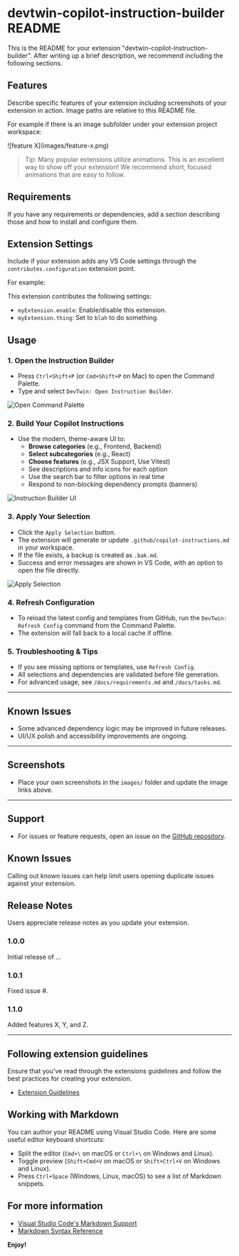 # devtwin-copilot-instruction-builder README

This is the README for your extension "devtwin-copilot-instruction-builder". After writing up a brief description, we recommend including the following sections.

## Features

Describe specific features of your extension including screenshots of your extension in action. Image paths are relative to this README file.

For example if there is an image subfolder under your extension project workspace:

\!\[feature X\]\(images/feature-x.png\)

> Tip: Many popular extensions utilize animations. This is an excellent way to show off your extension! We recommend short, focused animations that are easy to follow.

## Requirements

If you have any requirements or dependencies, add a section describing those and how to install and configure them.

## Extension Settings

Include if your extension adds any VS Code settings through the `contributes.configuration` extension point.

For example:

This extension contributes the following settings:

* `myExtension.enable`: Enable/disable this extension.
* `myExtension.thing`: Set to `blah` to do something.

## Usage

### 1. Open the Instruction Builder
- Press `Ctrl+Shift+P` (or `Cmd+Shift+P` on Mac) to open the Command Palette.
- Type and select `DevTwin: Open Instruction Builder`.

![Open Command Palette](https://github.com/kristianleonhardanticimex/DevTwin/raw/main/images/open-command-palette.png)

### 2. Build Your Copilot Instructions
- Use the modern, theme-aware UI to:
  - **Browse categories** (e.g., Frontend, Backend)
  - **Select subcategories** (e.g., React)
  - **Choose features** (e.g., JSX Support, Use Vitest)
  - See descriptions and info icons for each option
  - Use the search bar to filter options in real time
  - Respond to non-blocking dependency prompts (banners)

![Instruction Builder UI](https://github.com/kristianleonhardanticimex/DevTwin/raw/main/images/instruction-builder-ui.png)

### 3. Apply Your Selection
- Click the `Apply Selection` button.
- The extension will generate or update `.github/copilot-instructions.md` in your workspace.
- If the file exists, a backup is created as `.bak.md`.
- Success and error messages are shown in VS Code, with an option to open the file directly.

![Apply Selection](https://github.com/kristianleonhardanticimex/DevTwin/raw/main/images/apply-selection.png)

### 4. Refresh Configuration
- To reload the latest config and templates from GitHub, run the `DevTwin: Refresh Config` command from the Command Palette.
- The extension will fall back to a local cache if offline.

### 5. Troubleshooting & Tips
- If you see missing options or templates, use `Refresh Config`.
- All selections and dependencies are validated before file generation.
- For advanced usage, see `/docs/requirements.md` and `/docs/tasks.md`.

---

## Known Issues
- Some advanced dependency logic may be improved in future releases.
- UI/UX polish and accessibility improvements are ongoing.

---

## Screenshots
- Place your own screenshots in the `images/` folder and update the image links above.

---

## Support
- For issues or feature requests, open an issue on the [GitHub repository](https://github.com/kristianleonhardanticimex/DevTwin).

## Known Issues

Calling out known issues can help limit users opening duplicate issues against your extension.

## Release Notes

Users appreciate release notes as you update your extension.

### 1.0.0

Initial release of ...

### 1.0.1

Fixed issue #.

### 1.1.0

Added features X, Y, and Z.

---

## Following extension guidelines

Ensure that you've read through the extensions guidelines and follow the best practices for creating your extension.

* [Extension Guidelines](https://code.visualstudio.com/api/references/extension-guidelines)

## Working with Markdown

You can author your README using Visual Studio Code. Here are some useful editor keyboard shortcuts:

* Split the editor (`Cmd+\` on macOS or `Ctrl+\` on Windows and Linux).
* Toggle preview (`Shift+Cmd+V` on macOS or `Shift+Ctrl+V` on Windows and Linux).
* Press `Ctrl+Space` (Windows, Linux, macOS) to see a list of Markdown snippets.

## For more information

* [Visual Studio Code's Markdown Support](http://code.visualstudio.com/docs/languages/markdown)
* [Markdown Syntax Reference](https://help.github.com/articles/markdown-basics/)

**Enjoy!**
